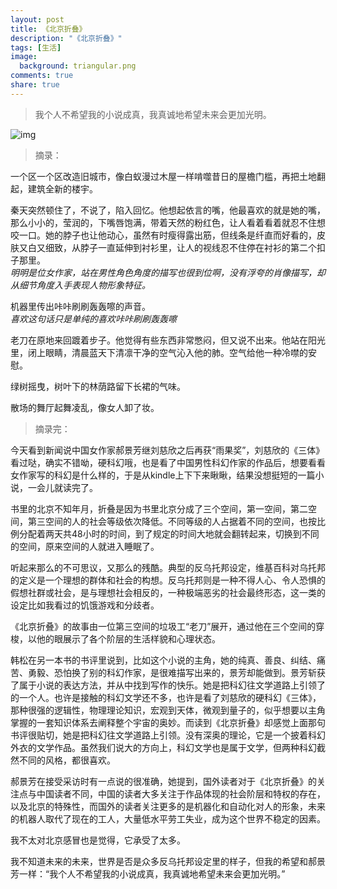 ```yaml
---
layout: post
title: 《北京折叠》
description: "《北京折叠》"
tags: [生活]
image:
  background: triangular.png
comments: true
share: true
---
```


> 我个人不希望我的小说成真，我真诚地希望未来会更加光明。

![img]({{site.url}}images/article/2016-8-21/1.jpg)

<!-- more -->

> 摘录：

一个区一个区改造旧城市，像白蚁漫过木屋一样啃噬昔日的屋檐门槛，再把土地翻起，建筑全新的楼宇。

秦天突然顿住了，不说了，陷入回忆。他想起依言的嘴，他最喜欢的就是她的嘴，那么小小的，莹润的，下嘴唇饱满，带着天然的粉红色，让人看着看着就忍不住想咬一口。她的脖子也让他动心，虽然有时瘦得露出筋，但线条是纤直而好看的，皮肤又白又细致，从脖子一直延伸到衬衫里，让人的视线忍不住停在衬衫的第二个扣子那里。<br  />
*明明是位女作家，站在男性角色角度的描写也很到位啊，没有浮夸的肖像描写，却从细节角度入手表现人物形象特征。*

机器里传出咔咔刷刷轰轰嚓的声音。<br  />
*喜欢这句话只是单纯的喜欢咔咔刷刷轰轰嚓*

老刀在原地来回踱着步子。他觉得有些东西非常憋闷，但又说不出来。他站在阳光里，闭上眼睛，清晨蓝天下清凛干净的空气沁入他的肺。空气给他一种冷噤的安慰。

绿树摇曳，树叶下的林荫路留下长裙的气味。

散场的舞厅起舞凌乱，像女人卸了妆。

> 摘录完：

今天看到新闻说中国女作家郝景芳继刘慈欣之后再获“雨果奖”，刘慈欣的《三体》看过哒，确实不错呦，硬科幻哦，也是看了中国男性科幻作家的作品后，想要看看女作家写的科幻是什么样的，于是从kindle上下下来瞅瞅，结果没想挺短的一篇小说，一会儿就读完了。

书里的北京不知年月，折叠是因为书里北京分成了三个空间，第一空间，第二空间，第三空间的人的社会等级依次降低。不同等级的人占据着不同的空间，也按比例分配着两天共48小时的时间，到了规定的时间大地就会翻转起来，切换到不同的空间，原来空间的人就进入睡眠了。

听起来那么的不可思议，又那么的残酷。典型的反乌托邦设定，维基百科对乌托邦的定义是一个理想的群体和社会的构想。反乌托邦则是一种不得人心、令人恐惧的假想社群或社会，是与理想社会相反的，一种极端恶劣的社会最终形态，这一类的设定比如我看过的饥饿游戏和分歧者。

《北京折叠》的故事由一位第三空间的垃圾工“老刀”展开，通过他在三个空间的穿梭，以他的眼展示了各个阶层的生活样貌和心理状态。

韩松在另一本书的书评里说到，比如这个小说的主角，她的纯真、善良、纠结、痛苦、勇毅、恐怕换了别的科幻作家，是很难描写出来的，景芳却能做到。景芳斩获了属于小说的表达方法，并从中找到写作的快乐。她是把科幻往文学道路上引领了的一个人。也许是接触的科幻文学还不多，也许是看了刘慈欣的硬科幻《三体》，那种很强的逻辑性，物理理论知识，宏观到天体，微观到量子的，似乎想要以主角掌握的一套知识体系去阐释整个宇宙的奥妙。而读到《北京折叠》却感觉上面那句书评很贴切，她是把科幻往文学道路上引领。没有深奥的理论，它是一个披着科幻外衣的文学作品。虽然我们说大的方向上，科幻文学也是属于文学，但两种科幻截然不同的风格，都很喜欢。

郝景芳在接受采访时有一点说的很准确，她提到，国外读者对于《北京折叠》的关注点与中国读者不同，中国的读者大多关注于作品体现的社会阶层和特权的存在，以及北京的特殊性，而国外的读者关注更多的是机器化和自动化对人的形象，未来的机器人取代了现在的工人，大量低水平劳工失业，成为这个世界不稳定的因素。

我不太对北京感冒也是觉得，它承受了太多。

我不知道未来的未来，世界是否是众多反乌托邦设定里的样子，但我的希望和郝景芳一样：“我个人不希望我的小说成真，我真诚地希望未来会更加光明。”
